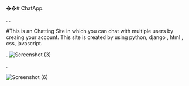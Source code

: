 ��#   C h a t A p p .

.
.

#This is an Chatting Site in which you can chat with multiple users by creaing your account.
This site is created by using python, django , html , css, javascript.

.
![Screenshot (3)](https://github.com/shivamnegi305/ChatApp/assets/125632146/1b305e71-d87a-43de-945f-19bb34d716ad)

.



![Screenshot (6)](https://github.com/shivamnegi305/ChatApp/assets/125632146/5604b09a-8b8c-4cb5-b41e-8dfa2da05bc7)
